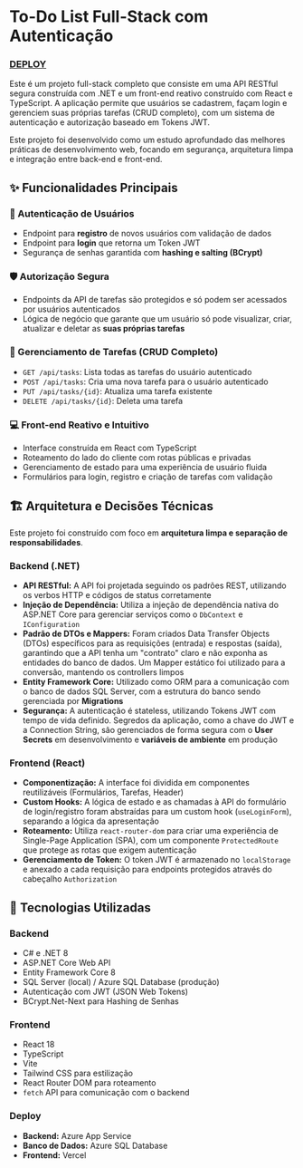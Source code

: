 # To-Do List Full-Stack com Autenticação

### [DEPLOY](https://to-do-list-ten-rust-85.vercel.app/)

Este é um projeto full-stack completo que consiste em uma API RESTful segura construída com .NET e um front-end reativo construído com React e TypeScript. A aplicação permite que usuários se cadastrem, façam login e gerenciem suas próprias tarefas (CRUD completo), com um sistema de autenticação e autorização baseado em Tokens JWT.

Este projeto foi desenvolvido como um estudo aprofundado das melhores práticas de desenvolvimento web, focando em segurança, arquitetura limpa e integração entre back-end e front-end.

## ✨ Funcionalidades Principais

### 🔐 Autenticação de Usuários
- Endpoint para **registro** de novos usuários com validação de dados
- Endpoint para **login** que retorna um Token JWT
- Segurança de senhas garantida com **hashing e salting (BCrypt)**

### 🛡️ Autorização Segura
- Endpoints da API de tarefas são protegidos e só podem ser acessados por usuários autenticados
- Lógica de negócio que garante que um usuário só pode visualizar, criar, atualizar e deletar as **suas próprias tarefas**

### 📝 Gerenciamento de Tarefas (CRUD Completo)
- `GET /api/tasks`: Lista todas as tarefas do usuário autenticado
- `POST /api/tasks`: Cria uma nova tarefa para o usuário autenticado
- `PUT /api/tasks/{id}`: Atualiza uma tarefa existente
- `DELETE /api/tasks/{id}`: Deleta uma tarefa

### 💻 Front-end Reativo e Intuitivo
- Interface construída em React com TypeScript
- Roteamento do lado do cliente com rotas públicas e privadas
- Gerenciamento de estado para uma experiência de usuário fluida
- Formulários para login, registro e criação de tarefas com validação

## 🏗️ Arquitetura e Decisões Técnicas

Este projeto foi construído com foco em **arquitetura limpa e separação de responsabilidades**.

### Backend (.NET)

- **API RESTful:** A API foi projetada seguindo os padrões REST, utilizando os verbos HTTP e códigos de status corretamente
- **Injeção de Dependência:** Utiliza a injeção de dependência nativa do ASP.NET Core para gerenciar serviços como o `DbContext` e `IConfiguration`
- **Padrão de DTOs e Mappers:** Foram criados Data Transfer Objects (DTOs) específicos para as requisições (entrada) e respostas (saída), garantindo que a API tenha um "contrato" claro e não exponha as entidades do banco de dados. Um Mapper estático foi utilizado para a conversão, mantendo os controllers limpos
- **Entity Framework Core:** Utilizado como ORM para a comunicação com o banco de dados SQL Server, com a estrutura do banco sendo gerenciada por **Migrations**
- **Segurança:** A autenticação é stateless, utilizando Tokens JWT com tempo de vida definido. Segredos da aplicação, como a chave do JWT e a Connection String, são gerenciados de forma segura com o **User Secrets** em desenvolvimento e **variáveis de ambiente** em produção

### Frontend (React)

- **Componentização:** A interface foi dividida em componentes reutilizáveis (Formulários, Tarefas, Header)
- **Custom Hooks:** A lógica de estado e as chamadas à API do formulário de login/registro foram abstraídas para um custom hook (`useLoginForm`), separando a lógica da apresentação
- **Roteamento:** Utiliza `react-router-dom` para criar uma experiência de Single-Page Application (SPA), com um componente `ProtectedRoute` que protege as rotas que exigem autenticação
- **Gerenciamento de Token:** O token JWT é armazenado no `localStorage` e anexado a cada requisição para endpoints protegidos através do cabeçalho `Authorization`

## 🚀 Tecnologias Utilizadas

### Backend
- C# e .NET 8
- ASP.NET Core Web API
- Entity Framework Core 8
- SQL Server (local) / Azure SQL Database (produção)
- Autenticação com JWT (JSON Web Tokens)
- BCrypt.Net-Next para Hashing de Senhas

### Frontend
- React 18
- TypeScript
- Vite
- Tailwind CSS para estilização
- React Router DOM para roteamento
- `fetch` API para comunicação com o backend

### Deploy
- **Backend:** Azure App Service
- **Banco de Dados:** Azure SQL Database
- **Frontend:** Vercel
